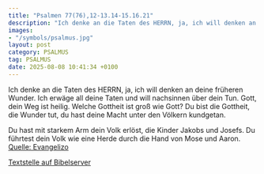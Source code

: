 ```yaml
---
title: "Psalmen 77(76),12-13.14-15.16.21"
description: "Ich denke an die Taten des HERRN, ja, ich will denken an deine früheren Wunder. Ich erwäge all deine Taten und will nachsinnen über dein Tun. Gott, dein Weg ist heilig. Welche Gottheit ist groß wie Gott? Du bist die Gottheit, die Wunder tut, du hast deine Macht unter den Völkern ...."
images:
- "/symbols/psalmus.jpg"
layout: post
category: PSALMUS
tag: PSALMUS
date: 2025-08-08 10:41:34 +0100
---
```

Ich denke an die Taten des HERRN, ja, ich will denken an deine früheren Wunder.
Ich erwäge all deine Taten und will nachsinnen über dein Tun.
Gott, dein Weg ist heilig. Welche Gottheit ist groß wie Gott?
Du bist die Gottheit, die Wunder tut, du hast deine Macht unter den Völkern kundgetan.<!--more-->

Du hast mit starkem Arm dein Volk erlöst, die Kinder Jakobs und Josefs.
Du führtest dein Volk wie eine Herde durch die Hand von Mose und Aaron.<br>
[Quelle: Evangelizo](https://evangeliumtagfuertag.org/DE/gospel)

[Textstelle auf Bibelserver](https://www.bibleserver.com/EU/ps77(76),12-13.14-15.16.21)
